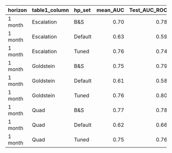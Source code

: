 |horizon |table1_column |hp_set  | mean_AUC| Test_AUC_ROC|
|:-------|:-------------|:-------|--------:|------------:|
|1 month |Escalation    |B&S     |     0.70|         0.78|
|1 month |Escalation    |Default |     0.63|         0.59|
|1 month |Escalation    |Tuned   |     0.76|         0.74|
|1 month |Goldstein     |B&S     |     0.75|         0.79|
|1 month |Goldstein     |Default |     0.61|         0.58|
|1 month |Goldstein     |Tuned   |     0.76|         0.80|
|1 month |Quad          |B&S     |     0.77|         0.78|
|1 month |Quad          |Default |     0.62|         0.66|
|1 month |Quad          |Tuned   |     0.75|         0.76|
